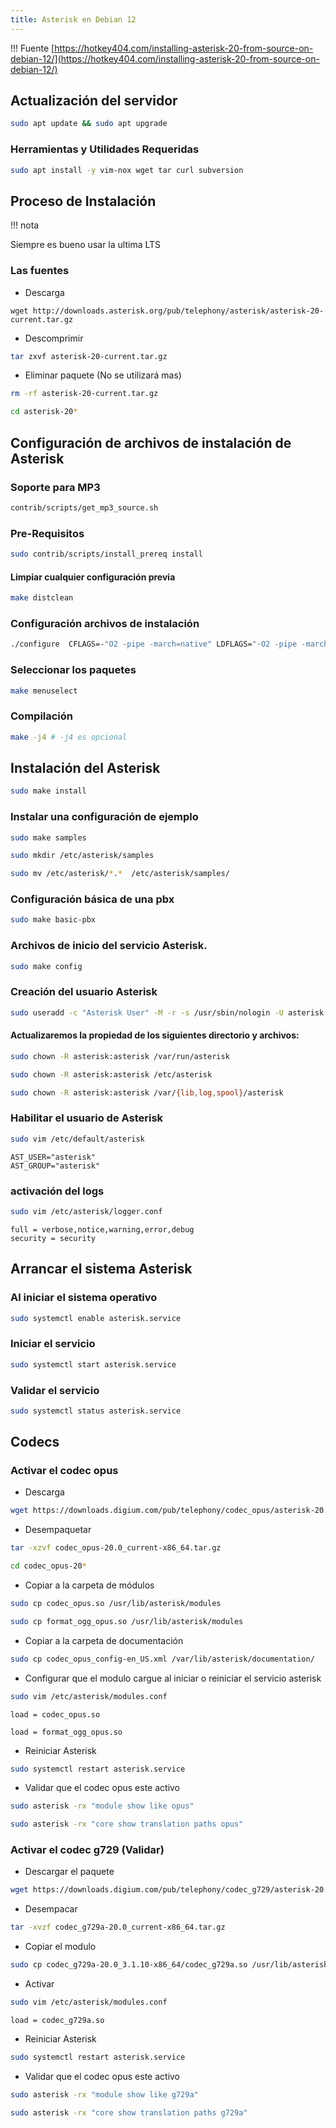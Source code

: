 ```yaml
---
title: Asterisk en Debian 12
---
```


!!! Fuente
[https://hotkey404.com/installing-asterisk-20-from-source-on-debian-12/](https://hotkey404.com/installing-asterisk-20-from-source-on-debian-12/)


[//]: # (fin-Fuente)


Actualización del servidor
--------------------------
```bash
sudo apt update && sudo apt upgrade
```
### Herramientas y Utilidades Requeridas
```bash
sudo apt install -y vim-nox wget tar curl subversion
```

Proceso de Instalación
----------------------

!!! nota
		  
Siempre es bueno usar la ultima LTS

[//]: # (fin-nota)		

### Las fuentes
* Descarga
```
wget http://downloads.asterisk.org/pub/telephony/asterisk/asterisk-20-current.tar.gz
```
* Descomprimir 
```bash
tar zxvf asterisk-20-current.tar.gz
```
* Eliminar paquete (No se utilizará mas)
```bash
rm -rf asterisk-20-current.tar.gz
```
```bash
cd asterisk-20*
```

Configuración de archivos de instalación de Asterisk
----------------------------------------------------
### Soporte para MP3
```bash
contrib/scripts/get_mp3_source.sh  
```

### Pre-Requisitos
```bash
sudo contrib/scripts/install_prereq install
```

#### Limpiar cualquier configuración previa
```bash
make distclean
```

### Configuración archivos de instalación
```bash
./configure  CFLAGS=-"O2 -pipe -march=native" LDFLAGS="-O2 -pipe -march=native" --with-pjproject-bundled --with-jansson-bundled 
```

### Seleccionar los paquetes 
```bash 
make menuselect
```
### Compilación
```bash
make -j4 # -j4 es opcional 
```
Instalación del Asterisk 
------------------------
```bash
sudo make install
```
### Instalar una configuración de ejemplo
```bash
sudo make samples
``` 
```bash
sudo mkdir /etc/asterisk/samples
```
```bash
sudo mv /etc/asterisk/*.*  /etc/asterisk/samples/
```

### Configuración básica de una pbx
```bash
sudo make basic-pbx
```

### Archivos de inicio del servicio Asterisk.
```bash
sudo make config
```

### Creación del usuario Asterisk
```bash
sudo useradd -c "Asterisk User" -M -r -s /usr/sbin/nologin -U asterisk
```

#### Actualizaremos la propiedad de los siguientes directorio y archivos:
```bash
sudo chown -R asterisk:asterisk /var/run/asterisk 
```
```bash
sudo chown -R asterisk:asterisk /etc/asterisk 
```
```bash
sudo chown -R asterisk:asterisk /var/{lib,log,spool}/asterisk 
```

### Habilitar el usuario de Asterisk
```bash
sudo vim /etc/default/asterisk
```
```
AST_USER="asterisk"
AST_GROUP="asterisk"
```

### activación del logs
```bash
sudo vim /etc/asterisk/logger.conf
```
```
full = verbose,notice,warning,error,debug
security = security
```


Arrancar el sistema Asterisk
----------------------------
### Al iniciar el sistema operativo
```bash
sudo systemctl enable asterisk.service
```

### Iniciar el servicio
```bash
sudo systemctl start asterisk.service
```

### Validar el servicio
```bash
sudo systemctl status asterisk.service
```

Codecs
------
### Activar el codec opus
- Descarga
```bash
wget https://downloads.digium.com/pub/telephony/codec_opus/asterisk-20.0/x86-64/codec_opus-20.0_current-x86_64.tar.gz
```
- Desempaquetar
```bash
tar -xzvf codec_opus-20.0_current-x86_64.tar.gz 
```   
```bash
cd codec_opus-20*
```

- Copiar a la carpeta de módulos
```bash 
sudo cp codec_opus.so /usr/lib/asterisk/modules
```
```bash
sudo cp format_ogg_opus.so /usr/lib/asterisk/modules
```

- Copiar a la carpeta de documentación
```bash
sudo cp codec_opus_config-en_US.xml /var/lib/asterisk/documentation/
```

- Configurar que el modulo cargue al iniciar o reiniciar el servicio asterisk
```bash
sudo vim /etc/asterisk/modules.conf 
```
```
load = codec_opus.so
```
```
load = format_ogg_opus.so
```
- Reiniciar Asterisk
```bash
sudo systemctl restart asterisk.service 
```
- Validar que el codec opus este activo
```bash
sudo asterisk -rx "module show like opus"
```
```bash
sudo asterisk -rx "core show translation paths opus"
```

### Activar el codec g729 (Validar)
* Descargar el paquete
```bash
wget https://downloads.digium.com/pub/telephony/codec_g729/asterisk-20.0/x86-64/codec_g729a-20.0_current-x86_64.tar.gz
```

* Desempacar
```bash
tar -xvzf codec_g729a-20.0_current-x86_64.tar.gz 
```

* Copiar el modulo 
```bash
sudo cp codec_g729a-20.0_3.1.10-x86_64/codec_g729a.so /usr/lib/asterisk/modules/
```

* Activar
```bash
sudo vim /etc/asterisk/modules.conf
```
```
load = codec_g729a.so
```

* Reiniciar Asterisk
```bash
sudo systemctl restart asterisk.service 
```

* Validar que el codec opus este activo
```bash
sudo asterisk -rx "module show like g729a"
```
```bash
sudo asterisk -rx "core show translation paths g729a"
```